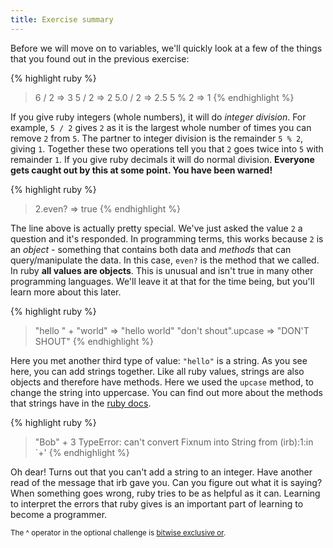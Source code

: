 ```yaml
---
title: Exercise summary
---
```


Before we will move on to variables, we'll quickly look at a few of the things that you found out in the previous exercise:

{% highlight ruby %}
> 6 / 2
=> 3
> 5 / 2
=> 2
> 5.0 / 2
=> 2.5
> 5 % 2
=> 1
{% endhighlight %}

If you give ruby integers (whole numbers), it will do *integer division*. For example, `5 / 2` gives `2` as it is the largest whole number of times you can remove `2` from `5`. The partner to integer division is the remainder `5 % 2`, giving `1`. Together these two operations tell you that `2` goes twice into `5` with remainder `1`. If you give ruby decimals it will do normal division. **Everyone gets caught out by this at some point. You have been warned!**

{% highlight ruby %}
> 2.even?
=> true
{% endhighlight %}

The line above is actually pretty special. We've just asked the value `2` a question and it's responded. In programming terms, this works because `2` is an *object* - something that contains both data and *methods* that can query/manipulate the data. In this case, `even?` is the method that we called. In ruby **all values are objects**. This is unusual and isn't true in many other programming languages. We'll leave it at that for the time being, but you'll learn more about this later.

{% highlight ruby %}
> "hello " + "world"
=> "hello world"
> "don't shout".upcase
=> "DON'T SHOUT"
{% endhighlight %}

Here you met another third type of value: `"hello"` is a string. As you see here, you can add strings together. Like all ruby values, strings are also objects and therefore have methods. Here we used the `upcase` method, to change the string into uppercase. You can find out more about the methods that strings have in the [ruby docs](http://ruby-doc.org/core-2.1.0/String.html).

{% highlight ruby %}
> "Bob" + 3
TypeError: can't convert Fixnum into String
from (irb):1:in `+'
{% endhighlight %}

Oh dear! Turns out that you can't add a string to an integer. Have another read of the message that irb gave you. Can you figure out what it is saying? When something goes wrong, ruby tries to be as helpful as it can. Learning to interpret the errors that ruby gives is an important part of learning to become a programmer.

<small markdown="1">The ^ operator in the optional challenge is [bitwise exclusive or](http://en.wikipedia.org/wiki/Bitwise_operation#XOR).</small>

